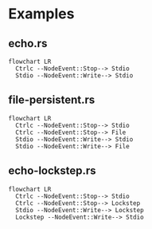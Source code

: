# Examples

## echo.rs

```mermaid
flowchart LR
  Ctrlc --NodeEvent::Stop--> Stdio
  Stdio --NodeEvent::Write--> Stdio
```

## file-persistent.rs

```mermaid
flowchart LR
  Ctrlc --NodeEvent::Stop--> Stdio
  Ctrlc --NodeEvent::Stop--> File
  Stdio --NodeEvent::Write--> Stdio
  Stdio --NodeEvent::Write--> File
```

## echo-lockstep.rs

```mermaid
flowchart LR
  Ctrlc --NodeEvent::Stop--> Stdio
  Ctrlc --NodeEvent::Stop--> Lockstep
  Stdio --NodeEvent::Write--> Lockstep
  Lockstep --NodeEvent::Write--> Stdio
```
